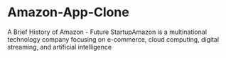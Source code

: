 # Amazon-App-Clone
A Brief History of Amazon - Future StartupAmazon is a multinational technology company focusing on e-commerce, cloud computing, digital streaming, and artificial intelligence
